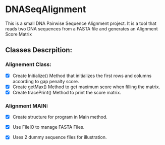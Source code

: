 # DNASeqAlignment
This is a small DNA Pairwise Sequence Alignment project. It is a tool that reads two DNA sequences from a FASTA file and generates an Alignment Score Matrix 

## Classes Descrpition:
  ### Alignement Class:
  - [x] Create Initialize() Method that initializes the first rows and columns according to gap penalty score.
  - [x] Create getMax() Method to get maximum score when filling the matrix.
  - [x] Create tracePrint() Method to print the score matrix.
    
  ### Alignment MAIN:
  - [x] Create structure for program in Main method.
  - [x] Use FileIO to manage FASTA Files.
  - [x] Uses 2 dummy sequence files for illustration.
    
  
